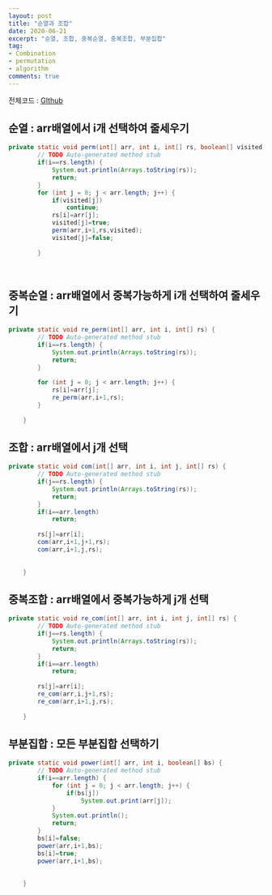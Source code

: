 ```yaml
---
layout: post
title: "순열과 조합"
date: 2020-06-21
excerpt: "순열, 조합, 중복순열, 중복조합, 부분집합"
tag:
- Combination
- permutation
- algorithm
comments: true
---
```


전체코드 : <a href="https://github.com/limkinam/Algorithm/blob/master/basic/src/basic/perm_comb.java"> GIthub </a>  

## 순열 : arr배열에서 i개 선택하여 줄세우기
```java
private static void perm(int[] arr, int i, int[] rs, boolean[] visited) {
		// TODO Auto-generated method stub
		if(i==rs.length) {
			System.out.println(Arrays.toString(rs));
			return;
		}
		for (int j = 0; j < arr.length; j++) {
			if(visited[j])
				continue;
			rs[i]=arr[j];
			visited[j]=true;
			perm(arr,i+1,rs,visited);
			visited[j]=false;
			
		}
		
	
```

## 중복순열 : arr배열에서 중복가능하게 i개 선택하여 줄세우기
```java
private static void re_perm(int[] arr, int i, int[] rs) {
		// TODO Auto-generated method stub
		if(i==rs.length) {
			System.out.println(Arrays.toString(rs));
			return;
		}
		
		for (int j = 0; j < arr.length; j++) {
			rs[i]=arr[j];
			re_perm(arr,i+1,rs);
		}
		
	}
```

## 조합 : arr배열에서 j개 선택
```java
private static void com(int[] arr, int i, int j, int[] rs) {
		// TODO Auto-generated method stub
		if(j==rs.length) {
			System.out.println(Arrays.toString(rs));
			return;
		}
		if(i==arr.length)
			return;
		
		rs[j]=arr[i];
		com(arr,i+1,j+1,rs);
		com(arr,i+1,j,rs);
		
		
	}
```

## 중복조합 : arr배열에서 중복가능하게 j개 선택
```java
private static void re_com(int[] arr, int i, int j, int[] rs) {
		// TODO Auto-generated method stub
		if(j==rs.length) {
			System.out.println(Arrays.toString(rs));
			return;
		}
		if(i==arr.length)
			return;
		
		rs[j]=arr[i];
		re_com(arr,i,j+1,rs);
		re_com(arr,i+1,j,rs);
		
	}
```

## 부분집합 : 모든 부분집합 선택하기
```java
private static void power(int[] arr, int i, boolean[] bs) {
		// TODO Auto-generated method stub
		if(i==arr.length) {
			for (int j = 0; j < arr.length; j++) {
				if(bs[j])
					System.out.print(arr[j]);
			}
			System.out.println();
			return;
		}
		bs[i]=false;
		power(arr,i+1,bs);
		bs[i]=true;
		power(arr,i+1,bs);
		
		
	}
```
